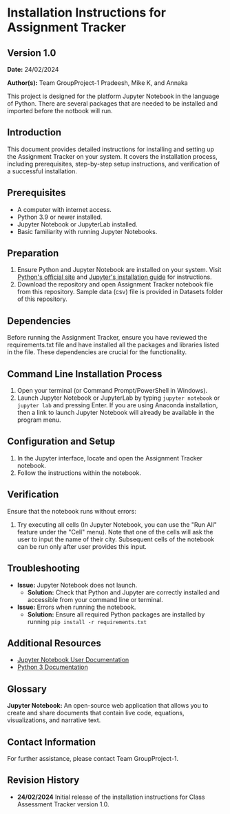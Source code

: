 # Installation Instructions for Assignment Tracker
## Version 1.0 
**Date:** 24/02/2024

**Author(s):**
Team GroupProject-1
Pradeesh, Mike K, and Annaka

This project is designed for the platform Jupyter Notebook in the language of Python. 
There are several packages that are needed to be installed and imported before the notbook will run.

## Introduction
This document provides detailed instructions for installing and setting up the Assignment Tracker
on your system. It covers the installation process, including prerequisites, step-by-step setup instructions, 
and verification of a successful installation. 

## Prerequisites
- A computer with internet access.
- Python 3.9 or newer installed.
- Jupyter Notebook or JupyterLab installed.
- Basic familiarity with running Jupyter Notebooks.

## Preparation
1. Ensure Python and Jupyter Notebook are installed on your system. Visit [Python's official site](https://www.python.org/downloads/) 
and [Jupyter's installation guide](https://jupyter.org/install) for instructions.
2. Download the repository and open Assignment Tracker notebook file from this repository. Sample data (csv) file is provided in Datasets folder of this repository. 

## Dependencies
Before running the Assignment Tracker, ensure you have reviewed the requirements.txt file and have installed all the packages and libraries listed in the file. These dependencies are crucial for the functionality.

## Command Line Installation Process
1. Open your terminal (or Command Prompt/PowerShell in Windows).
2. Launch Jupyter Notebook or JupyterLab by typing `jupyter notebook` or `jupyter lab` and pressing Enter. If you are using Anaconda installation, then a link to launch Jupyter Notebook will already be available in the program menu.

## Configuration and Setup
1. In the Jupyter interface, locate and open the Assignment Tracker notebook.
2. Follow the instructions within the notebook.

## Verification
Ensure that the notebook runs without errors:
1. Try executing all cells (In Jupyter Notebook, you can use the "Run All" feature under the "Cell" menu). Note that one of the cells will ask the user to input the name of their city. Subsequent cells of the notebook can be run only after user provides this input.

## Troubleshooting
- **Issue:** Jupyter Notebook does not launch.
  - **Solution:** Check that Python and Jupyter are correctly installed and accessible from your command line or terminal.
- **Issue:** Errors when running the notebook.
  - **Solution:** Ensure all required Python packages are installed by running `pip install -r requirements.txt` 

## Additional Resources
- [Jupyter Notebook User Documentation](https://jupyter-notebook.readthedocs.io/en/stable/)
- [Python 3 Documentation](https://docs.python.org/3/)

## Glossary
**Jupyter Notebook:** An open-source web application that allows you to create and share documents 
that contain live code, equations, visualizations, and narrative text.

## Contact Information
For further assistance, please contact Team GroupProject-1.

## Revision History
- **24/02/2024** Initial release of the installation instructions for Class Assessment Tracker version 1.0.

